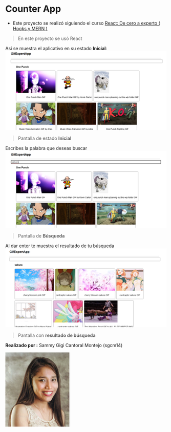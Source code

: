 Counter App
===========
- Este proyecto se realizó siguiendo el curso [React: De cero a experto ( Hooks y MERN )](https://www.udemy.com/course/react-cero-experto/ "React: De cero a experto ( Hooks y MERN )") 
> En este proyecto se usó React

Así se muestra el aplicativo en su estado **Inicial**:
![](https://raw.githubusercontent.com/sgcm14/gif-expert-app/main/src/images/Captura1.PNG)
> Pantalla de estado **Inicial**

Escribes la palabra que deseas buscar
![](https://raw.githubusercontent.com/sgcm14/gif-expert-app/main/src/images/Captura2.PNG)
>  Pantalla de **Búsqueda**

Al dar enter te muestra el resultado de tu búsqueda
![](https://raw.githubusercontent.com/sgcm14/gif-expert-app/main/src/images/Captura3.PNG)
>  Pantalla con **resultado de búsqueda**


**Realizado por :** Sammy Gigi Cantoral Montejo (sgcm14)

<img src ="https://raw.githubusercontent.com/sgcm14/sgcm14/main/sammy.jpg" width="200">

